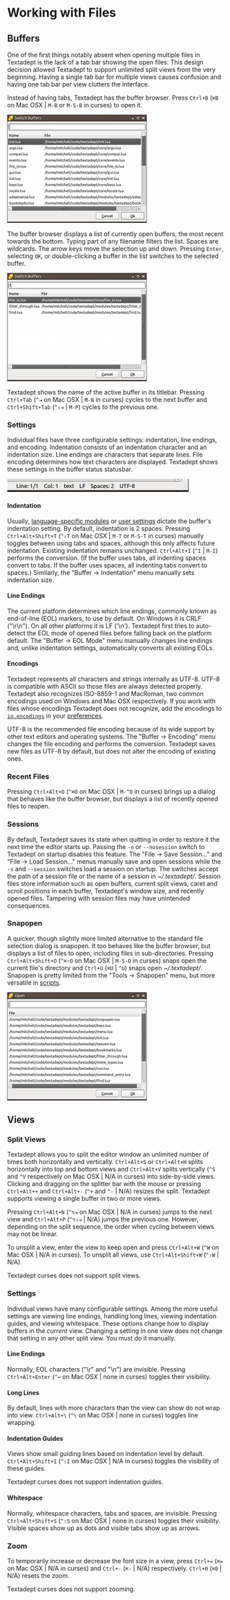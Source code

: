 # Working with Files

## Buffers

One of the first things notably absent when opening multiple files in Textadept
is the lack of a tab bar showing the open files. This design decision allowed
Textadept to support unlimited split views from the very beginning. Having a
single tab bar for multiple views causes confusion and having one tab bar per
view clutters the interface.

Instead of having tabs, Textadept has the buffer browser. Press `Ctrl+B` (`⌘B`
on Mac OSX | `M-B` or `M-S-B` in curses) to open it.

![Buffer Browser](images/bufferbrowser.png)

The buffer browser displays a list of currently open buffers, the most recent
towards the bottom. Typing part of any filename filters the list. Spaces are
wildcards. The arrow keys move the selection up and down. Pressing `Enter`,
selecting `OK`, or double-clicking a buffer in the list switches to the selected
buffer.

![Buffer Browser Filtered](images/bufferbrowserfiltered.png)

Textadept shows the name of the active buffer in its titlebar. Pressing
`Ctrl+Tab` (`^⇥` on Mac OSX | `M-N` in curses) cycles to the next buffer and
`Ctrl+Shift+Tab` (`^⇧⇥` | `M-P`) cycles to the previous one.

### Settings

Individual files have three configurable settings: indentation, line endings,
and encoding. Indentation consists of an indentation character and an
indentation size. Line endings are characters that separate lines. File
encoding determines how text characters are displayed. Textadept shows these
settings in the buffer status statusbar.

![Document Statusbar](images/docstatusbar.png)

#### Indentation

Usually, [language-specific modules][] or [user settings][] dictate the
buffer's indentation setting. By default, indentation is 2 spaces. Pressing
`Ctrl+Alt+Shift+T` (`^⇧T` on Mac OSX | `M-T` or `M-S-T` in curses) manually
toggles between using tabs and spaces, although this only affects future
indentation. Existing indentation remains unchanged. `Ctrl+Alt+I` (`^I` | `M-I`)
performs the conversion. (If the buffer uses tabs, all indenting spaces convert
to tabs. If the buffer uses spaces, all indenting tabs convert to spaces.)
Similarly, the "Buffer -> Indentation" menu manually sets indentation size.

[language-specific modules]: 07_Modules.html#Buffer.Properties
[user settings]: 08_Preferences.html#Buffer.Settings

#### Line Endings

The current platform determines which line endings, commonly known as
end-of-line (EOL) markers, to use by default. On Windows it is CRLF ("\r\n"). On
all other platforms it is LF ('\n'). Textadept first tries to auto-detect the
EOL mode of opened files before falling back on the platform default. The
"Buffer -> EOL Mode" menu manually changes line endings and, unlike indentation
settings, automatically converts all existing EOLs.

#### Encodings

Textadept represents all characters and strings internally as UTF-8. UTF-8 is
compatible with ASCII so those files are always detected properly. Textadept
also recognizes ISO-8859-1 and MacRoman, two common encodings used on Windows
and Mac OSX respectively. If you work with files whose encodings Textadept does
not recognize, add the encodings to [`io.encodings`][] in your [preferences][].

UTF-8 is the recommended file encoding because of its wide support by other text
editors and operating systems. The "Buffer -> Encoding" menu changes the file
encoding and performs the conversion. Textadept saves new files as UTF-8 by
default, but does not alter the encoding of existing ones.

[`io.encodings`]: api/io.html#encodings
[preferences]: 08_Preferences.html

### Recent Files

Pressing `Ctrl+Alt+O` (`^⌘O` on Mac OSX | `M-^O` in curses) brings up a dialog
that behaves like the buffer browser, but displays a list of recently opened
files to reopen.

### Sessions

By default, Textadept saves its state when quitting in order to restore it the
next time the editor starts up. Passing the `-n` or `--nosession` switch to
Textadept on startup disables this feature. The "File -> Save Session..." and
"File -> Load Session..." menus manually save and open sessions while the `-s`
and `--session` switches load a session on startup. The switches accept the path
of a session file or the name of a session in *~/.textadept/*. Session files
store information such as open buffers, current split views, caret and scroll
positions in each buffer, Textadept's window size, and recently opened files.
Tampering with session files may have unintended consequences.

### Snapopen

A quicker, though slightly more limited alternative to the standard file
selection dialog is snapopen. It too behaves like the buffer browser, but
displays a list of files to open, including files in sub-directories. Pressing
`Ctrl+Alt+Shift+O` (`^⌘⇧O` on Mac OSX | `M-S-O` in curses) snaps open the
current file's directory and `Ctrl+U` (`⌘U` | `^U`) snaps open *~/.textadept/*.
Snapopen is pretty limited from the "Tools -> Snapopen" menu, but more versatile
in [scripts][].

[scripts]: api/io.html#snapopen

![Snapopen](images/snapopen.png)

## Views

### Split Views

Textadept allows you to split the editor window an unlimited number of times
both horizontally and vertically. `Ctrl+Alt+S` or `Ctrl+Alt+H` splits
horizontally into top and bottom views and `Ctrl+Alt+V` splits vertically (`^S`
and `^V` respectively on Mac OSX | N/A in curses) into side-by-side views.
Clicking and dragging on the splitter bar with the mouse or pressing
`Ctrl+Alt++` and `Ctrl+Alt+-` (`^+` and `^-` | N/A) resizes the split. Textadept
supports viewing a single buffer in two or more views.

Pressing `Ctrl+Alt+N` (`^⌥⇥` on Mac OSX | N/A in curses) jumps to the next view
and `Ctrl+Alt+P` (`^⌥⇧⇥` | N/A) jumps the previous one. However, depending on
the split sequence, the order when cycling between views may not be linear.

To unsplit a view, enter the view to keep open and press `Ctrl+Alt+W` (`^W` on
Mac OSX | N/A in curses). To unsplit all views, use `Ctrl+Alt+Shift+W` (`^⇧W` |
N/A).

Textadept curses does not support split views.

### Settings

Individual views have many configurable settings. Among the more useful settings
are viewing line endings, handling long lines, viewing indentation guides, and
viewing whitespace. These options change how to display buffers in the _current_
view. Changing a setting in one view does not change that setting in
any other split view. You must do it manually.

#### Line Endings

Normally, EOL characters ("\r" and "\n") are invisible. Pressing
`Ctrl+Alt+Enter` (`^↩` on Mac OSX | none in curses) toggles their visibility.

#### Long Lines

By default, lines with more characters than the view can show do not wrap into
view. `Ctrl+Alt+\` (`^\` on Mac OSX | none in curses) toggles line wrapping.

#### Indentation Guides

Views show small guiding lines based on indentation level by default.
`Ctrl+Alt+Shift+I` (`^⇧I` on Mac OSX | N/A in curses) toggles the visibility of
these guides.

Textadept curses does not support indentation guides.

#### Whitespace

Normally, whitespace characters, tabs and spaces, are invisible. Pressing
`Ctrl+Alt+Shift+S` (`^⇧S` on Mac OSX | none in curses) toggles their visibility.
Visible spaces show up as dots and visible tabs show up as arrows.

### Zoom

To temporarily increase or decrease the font size in a view, press `Ctrl+=`
(`⌘=` on Mac OSX | N/A in curses) and `Ctrl+-` (`⌘-` | N/A) respectively.
`Ctrl+0` (`⌘0` | N/A) resets the zoom.

Textadept curses does not support zooming.
